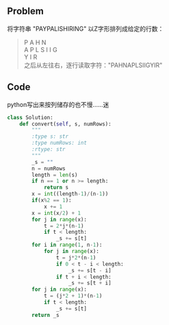 ## Problem
将字符串 "PAYPALISHIRING" 以Z字形排列成给定的行数：

>P   A   H   N              
>A P L S I I G              
>Y   I   R              
之后从左往右，逐行读取字符："PAHNAPLSIIGYIR"
## Code
python写出来按列储存的也不慢……迷
```python
class Solution:
    def convert(self, s, numRows):
        """
        :type s: str
        :type numRows: int
        :rtype: str
        """
        _s = ""
        n = numRows
        length = len(s)
        if n == 1 or n >= length:
            return s
        x = int((length-1)/(n-1))
        if(x%2 == 1):
            x += 1
        x = int(x/2) + 1
        for j in range(x):
            t = 2*j*(n-1)
            if t < length:
                _s += s[t]
        for i in range(1, n-1):
            for j in range(x):
                t = j*2*(n-1)
                if 0 < t - i < length:
                    _s += s[t - i]
                if t + i < length:
                    _s += s[t + i]
        for j in range(x):
            t = (j*2 + 1)*(n-1)
            if t < length:
                _s += s[t] 
        return _s
```